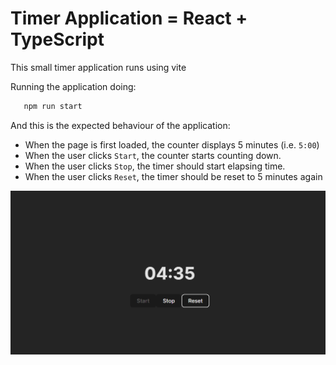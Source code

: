 # Timer Application = React + TypeScript

This small timer application runs using vite

Running the application doing:
```ts
   npm run start
```

And this is the expected behaviour of the application:

- When the page is first loaded, the counter displays 5 minutes (i.e. `5:00`)
- When the user clicks `Start`, the counter starts counting down.
- When the user clicks `Stop`, the timer should start elapsing time.
- When the user clicks `Reset`, the timer should be reset to 5 minutes again

![Timer App Application](public/timerApp.png)
